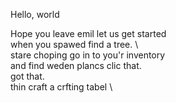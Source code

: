 Hello, world

Hope you leave emil let us get started  \
when you spawed  find a tree.  \   
stare choping go in to you'r inventory  \
and find weden plancs  clic that.  \
got that.  \
thin craft a crfting tabel  \
